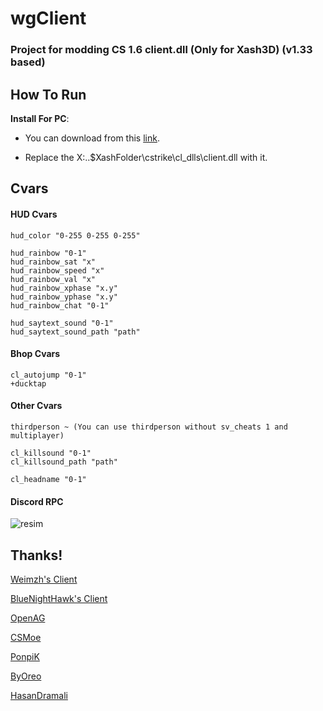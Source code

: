 # wgClient
### Project for modding CS 1.6 client.dll (Only for Xash3D) (v1.33 based)

## How To Run

**Install For PC**:

- You can download from this [link](https://github.com/whyGhosT/wgclient/releases/download/v0.7/client.dll).

- Replace the X:\..\$XashFolder\cstrike\cl_dlls\client.dll with it.

## Cvars
#### HUD Cvars
```
hud_color "0-255 0-255 0-255"

hud_rainbow "0-1"
hud_rainbow_sat "x"
hud_rainbow_speed "x"
hud_rainbow_val "x"
hud_rainbow_xphase "x.y"
hud_rainbow_yphase "x.y"
hud_rainbow_chat "0-1"

hud_saytext_sound "0-1"
hud_saytext_sound_path "path"
```
#### Bhop Cvars
```
cl_autojump "0-1"
+ducktap
```
#### Other Cvars
```
thirdperson ~ (You can use thirdperson without sv_cheats 1 and multiplayer)

cl_killsound "0-1"
cl_killsound_path "path"

cl_headname "0-1"
```

#### Discord RPC
![resim](https://user-images.githubusercontent.com/81658277/187113567-ef44faf7-0bf9-48e3-8111-b7763f730f09.png)

## Thanks!
[Weimzh's Client](https://github.com/weimzh/cs16-client)

[BlueNightHawk's Client](https://github.com/BlueNightHawk/cs16-client)

[OpenAG](https://github.com/YaLTeR/OpenAG)

[CSMoe](https://github.com/MoeMod/CSMoE)

[PonpiK](https://github.com/ponpik)

[ByOreo](https://github.com/byoreo)

[HasanDramali](https://github.com/hasandramali)
